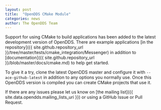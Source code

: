 ```yaml
---
layout: post
title:  "OpenDDS CMake Module"
categories: news
author: The OpenDDS Team
---
```


Support for using CMake to build applications has been added to the 
latest development version of OpenDDS.  There are example applications 
[in the repository]({{ site.github.repository_url }}/tree/master/tests/cmake_integration/Messenger)
in addition to [documentation]({{ site.github.repository_url }}/blob/master/docs/cmake.md) to help get started.

To give it a try, clone the latest OpenDDS master and configure it with 
`--ace-github-latest` in addition to any options you normally use.  Once 
this OpenDDS version is compiled you can create CMake projects that use it.

If there are any issues please let us know on [the mailing list]({{ site.data.opendds.mailing_lists_uri }}) or using 
a GitHub Issue or Pull Request.

